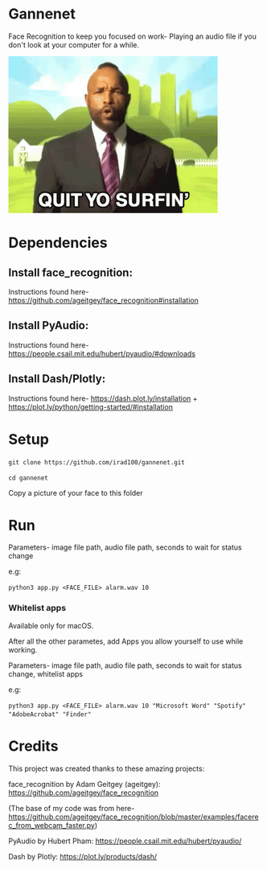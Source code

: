 # Gannenet
Face Recognition to keep you focused on work- Playing an audio file if you don't look at your computer for a while.

![](gif/get-back-to-work.gif)

# Dependencies
## Install face_recognition:
Instructions found here- https://github.com/ageitgey/face_recognition#installation

## Install PyAudio:
Instructions found here- https://people.csail.mit.edu/hubert/pyaudio/#downloads

## Install Dash/Plotly:
Instructions found here- https://dash.plot.ly/installation + https://plot.ly/python/getting-started/#installation

# Setup
`git clone https://github.com/irad100/gannenet.git`

`cd gannenet`

Copy a picture of your face to this folder

# Run
Parameters- image file path, audio file path, seconds to wait for status change

e.g:

`python3 app.py <FACE_FILE> alarm.wav 10`

### Whitelist apps
Available only for macOS.

After all the other parametes, add Apps you allow yourself to use while working.

Parameters- image file path, audio file path, seconds to wait for status change, whitelist apps

e.g:

`python3 app.py <FACE_FILE> alarm.wav 10 "Microsoft Word" "Spotify" "AdobeAcrobat" "Finder"`

# Credits
This project was created thanks to these amazing projects:

face_recognition by Adam Geitgey (ageitgey): https://github.com/ageitgey/face_recognition

(The base of my code was from here- https://github.com/ageitgey/face_recognition/blob/master/examples/facerec_from_webcam_faster.py)

PyAudio by Hubert Pham: https://people.csail.mit.edu/hubert/pyaudio/

Dash by Plotly: https://plot.ly/products/dash/

